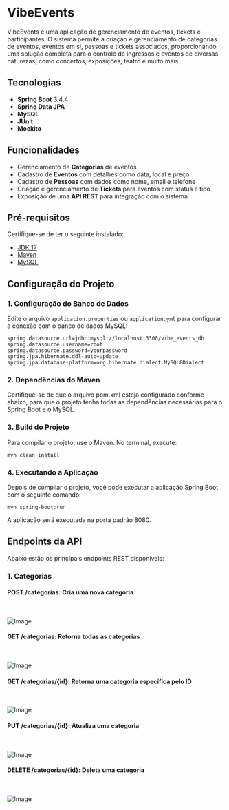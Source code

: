 # VibeEvents

VibeEvents é uma aplicação de gerenciamento de eventos, tickets e participantes. O sistema permite a criação e gerenciamento de categorias de eventos, eventos em si, pessoas e tickets associados, proporcionando uma solução completa para o controle de ingressos e eventos de diversas naturezas, como concertos, exposições, teatro e muito mais.

## Tecnologias

- **Spring Boot** 3.4.4
- **Spring Data JPA** 
- **MySQL**
- **JUnit** 
- **Mockito** 

## Funcionalidades

- Gerenciamento de **Categorias** de eventos
- Cadastro de **Eventos** com detalhes como data, local e preço
- Cadastro de **Pessoas** com dados como nome, email e telefone
- Criação e gerenciamento de **Tickets** para eventos com status e tipo
- Exposição de uma **API REST** para integração com o sistema

## Pré-requisitos

Certifique-se de ter o seguinte instalado:

- [JDK 17](https://openjdk.java.net/)
- [Maven](https://maven.apache.org/install.html)
- [MySQL](https://www.mysql.com/) 

## Configuração do Projeto

### 1. Configuração do Banco de Dados

Edite o arquivo `application.properties` ou `application.yml` para configurar a conexão com o banco de dados MySQL:

```properties
spring.datasource.url=jdbc:mysql://localhost:3306/vibe_events_db
spring.datasource.username=root
spring.datasource.password=yourpassword
spring.jpa.hibernate.ddl-auto=update
spring.jpa.database-platform=org.hibernate.dialect.MySQL8Dialect
```

### 2. Dependências do Maven
Certifique-se de que o arquivo pom.xml esteja configurado conforme abaixo, para que o projeto tenha todas as dependências necessárias para o Spring Boot e o MySQL.

### 3. Build do Projeto
Para compilar o projeto, use o Maven. No terminal, execute:

```
mvn clean install
```
### 4. Executando a Aplicação
Depois de compilar o projeto, você pode executar a aplicação Spring Boot com o seguinte comando:

```
mvn spring-boot:run
```

A aplicação será executada na porta padrão 8080.

## Endpoints da API
Abaixo estão os principais endpoints REST disponíveis:

###  1. Categorias
#### POST /categorias: Cria uma nova categoria

<br>

![Image](https://github.com/user-attachments/assets/43df988d-249b-4328-9412-e61c1748ed09)
<br>
#### GET /categorias: Retorna todas as categorias

<br>

![Image](https://github.com/user-attachments/assets/aeafa50b-b0a7-41aa-852a-6a681c462554)
<br>

#### GET /categorias/{id}: Retorna uma categoria específica pelo ID
<br>

![Image](https://github.com/user-attachments/assets/4021a91c-e0fa-492c-8e65-8284ff32cdae)
<br>

#### PUT /categorias/{id}: Atualiza uma categoria

<br>

![Image](https://github.com/user-attachments/assets/22332cae-021b-49fd-bb73-a45889a64965)
<br>

#### DELETE /categorias/{id}: Deleta uma categoria

<br>

![Image](https://github.com/user-attachments/assets/ae929e8d-c603-4633-aa55-b970ed4b7f00)
<br>
